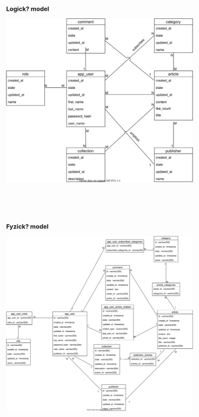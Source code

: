 ### Logick? model 

<p align="center"> 
<img src="https://github.com/gersrobert/Publisher_Backend/blob/data_models/static/logic_data_model.svg">
</p>
<br><br><br><br>

### Fyzick? model 

<p align="center"> 
<img src="https://github.com/gersrobert/Publisher_Backend/blob/data_models/static/physical_data_model.svg">
</p>
